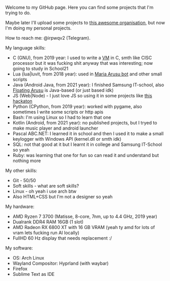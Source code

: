 Welcome to my GitHub page. Here you can find some projects that I'm trying to do. 

Maybe later I'll upload some projects to [this awesome organisation](https://github.com/HikkaAndProgrammer), but now I'm doing my personal projects. 

How to reach me: @irpwqv2 (Telegram).

My language skills:  
  + C (GNU), from 2019 year: I used to write a [VM](https://github.com/AlmiriQ/LIVM) in C, smth like CISC processor but it was fucking shit anyway that was interesting; now going to study in School21  
  + Lua (lua|luvit, from 2018 year): used in [Maria Arusu bot](https://github.com/AlmiriQ/Discord-Maria-Arusu) and other small scripts  
  + Java (Android Java, from 2021 year): I finished Samsung IT-school, also [Floating Arusu](https://github.com/AlmiriQ/Floating-Arusu) is Java-based (or just based idk)  
  + JS (Web|Node) - I just love JS so using it in some projects like [this hackaton](https://github.com/AlmiriQ/HTTPDiameter)  
  + Python (CPython, from 2019 year): worked with pygame, also sometimes I write some scripts or http apis  
  + Bash: I'm using Linux so I had to learn that one  
  + Kotlin (Android, from 2021 year): no published projects, but I tryed to make music player and android launcher  
  + Pascal ABC.NET: I learned it in school and then I used it to make a small keylogger with Windows API (kernel.dll or smth idk)  
  + SQL: not that good at it but I learnt it in college and Samsung IT-School so yeah  
  + Ruby: was learning that one for fun so can read it and understand but nothing more  

My other skills:  
  + Git - 50/50  
  + Soft skills - what are soft skills?  
  + Linux - oh yeah i use arch btw  
  + Also HTML+CSS but I'm not a designer so yeah

My hardware:  
  + AMD Ryzen 7 3700 (Matisse, 8-core, 7nm, up to 4.4 GHz, 2019 year)  
  + Dualrank DDR4 RAM 16GB (1 slot)  
  + AMD Radeon RX 6800 XT with 16 GB VRAM (yeah ty amd for lots of vram lets fucking run AI locally)  
  + FullHD 60 Hz display that needs replacement :/  

My software:  
  + OS: Arch Linux  
  + Wayland Compositor: Hyprland (with waybar)  
  + Firefox  
  + Sublime Text as IDE
